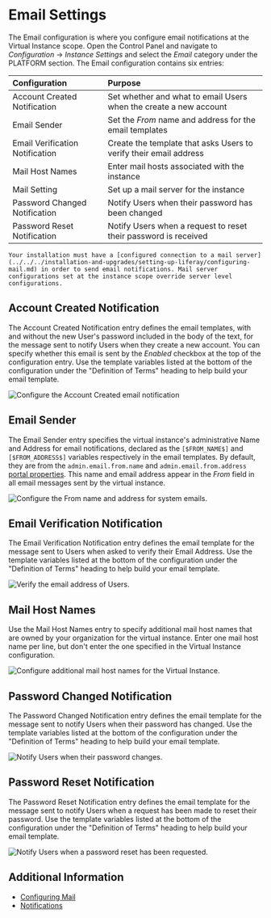 # Email Settings

The Email configuration is where you configure email notifications at the Virtual Instance scope. Open the Control Panel and navigate to *Configuration* &rarr; *Instance Settings* and select the *Email* category under the PLATFORM section. The Email configuration contains six entries:

| Configuration | Purpose |
| :--- | :--- |
| Account Created Notification | Set whether and what to email Users when the create a new account |
| Email Sender | Set the *From* name and address for the email templates |
| Email Verification Notification | Create the template that asks Users to verify their email address |
| Mail Host Names | Enter mail hosts associated with the instance |
| Mail Setting | Set up a mail server for the instance |
| Password Changed Notification | Notify Users when their password has been changed |
| Password Reset Notification | Notify Users when a request to reset their password is received |

```{note}
Your installation must have a [configured connection to a mail server](../../../installation-and-upgrades/setting-up-liferay/configuring-mail.md) in order to send email notifications. Mail server configurations set at the instance scope override server level configurations. 
```

## Account Created Notification

The Account Created Notification entry defines the email templates, with and without the new User's password included in the body of the text, for the message sent to notify Users when they create a new account. You can specify whether this email is sent by the *Enabled* checkbox at the top of the configuration entry. Use the template variables listed at the bottom of the configuration under the "Definition of Terms" heading to help build your email template. 

![Configure the Account Created email notification](./email-settings/images/01.png)

## Email Sender

The Email Sender entry specifies the virtual instance's administrative Name and Address for email notifications, declared as the `[$FROM_NAME$]` and `[$FROM_ADDRESS$]` variables respectively in the email templates. By default, they are from the `admin.email.from.name` and `admin.email.from.address` [portal properties](https://learn.liferay.com/reference/latest/en/dxp/propertiesdoc/portal.properties.html#Admin%20Portlet). This name and email address appear in the *From* field in all email messages sent by the virtual instance. 

![Configure the From name and address for system emails.](./email-settings/images/02.png)

## Email Verification Notification

The Email Verification Notification entry defines the email template for the message sent to Users when asked to verify their Email Address. Use the template variables listed at the bottom of the configuration under the "Definition of Terms" heading to help build your email template. 

![Verify the email address of Users.](./email-settings/images/03.png)

## Mail Host Names

Use the Mail Host Names entry to specify additional mail host names that are owned by your organization for the virtual instance. Enter one mail host name per line, but don't enter the one specified in the Virtual Instance configuration. 

![Configure additional mail host names for the Virtual Instance.](./email-settings/images/04.png)

## Password Changed Notification

The Password Changed Notification entry defines the email template for the message sent to notify Users when their password has changed. Use the template variables listed at the bottom of the configuration under the "Definition of Terms" heading to help build your email template. 

![Notify Users when their password changes.](./email-settings/images/05.png)

## Password Reset Notification

The Password Reset Notification entry defines the email template for the message sent to notify Users when a request has been made to reset their password. Use the template variables listed at the bottom of the configuration under the "Definition of Terms" heading to help build your email template. 

![Notify Users when a password reset has been requested.](./email-settings/images/06.png)

## Additional Information

* [Configuring Mail](../../../installation-and-upgrades/setting-up-liferay/configuring-mail.md)
* [Notifications](../../../process-automation/notifications.md)
